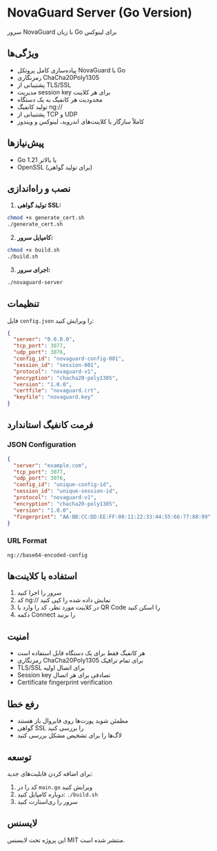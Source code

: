 # NovaGuard Server (Go Version)

سرور NovaGuard با زبان Go برای لینوکس

## ویژگی‌ها

- پیاده‌سازی کامل پروتکل NovaGuard با Go
- رمزنگاری ChaCha20Poly1305
- پشتیبانی از TLS/SSL
- مدیریت session key برای هر کلاینت
- محدودیت هر کانفیگ به یک دستگاه
- تولید کانفیگ ng://
- پشتیبانی از TCP و UDP
- کاملاً سازگار با کلاینت‌های اندروید، لینوکس و ویندوز

## پیش‌نیازها

- Go 1.21 یا بالاتر
- OpenSSL (برای تولید گواهی)

## نصب و راه‌اندازی

1. **تولید گواهی SSL:**
```bash
chmod +x generate_cert.sh
./generate_cert.sh
```

2. **کامپایل سرور:**
```bash
chmod +x build.sh
./build.sh
```

3. **اجرای سرور:**
```bash
./novaguard-server
```

## تنظیمات

فایل `config.json` را ویرایش کنید:

```json
{
  "server": "0.0.0.0",
  "tcp_port": 3077,
  "udp_port": 3076,
  "config_id": "novaguard-config-001",
  "session_id": "session-001",
  "protocol": "novaguard-v1",
  "encryption": "chacha20-poly1305",
  "version": "1.0.0",
  "certfile": "novaguard.crt",
  "keyfile": "novaguard.key"
}
```

## فرمت کانفیگ استاندارد

### JSON Configuration
```json
{
  "server": "example.com",
  "tcp_port": 3077,
  "udp_port": 3076,
  "config_id": "unique-config-id",
  "session_id": "unique-session-id",
  "protocol": "novaguard-v1",
  "encryption": "chacha20-poly1305",
  "version": "1.0.0",
  "fingerprint": "AA:BB:CC:DD:EE:FF:00:11:22:33:44:55:66:77:88:99"
}
```

### URL Format
```
ng://base64-encoded-config
```

## استفاده با کلاینت‌ها

1. سرور را اجرا کنید
2. کد ng:// نمایش داده شده را کپی کنید
3. در کلاینت مورد نظر، کد را وارد یا QR Code را اسکن کنید
4. دکمه Connect را بزنید

## امنیت

- هر کانفیگ فقط برای یک دستگاه قابل استفاده است
- رمزنگاری ChaCha20Poly1305 برای تمام ترافیک
- TLS/SSL برای اتصال اولیه
- Session key تصادفی برای هر اتصال
- Certificate fingerprint verification

## رفع خطا

- مطمئن شوید پورت‌ها روی فایروال باز هستند
- گواهی SSL را بررسی کنید
- لاگ‌ها را برای تشخیص مشکل بررسی کنید

## توسعه

برای اضافه کردن قابلیت‌های جدید:

1. کد را در `main.go` ویرایش کنید
2. دوباره کامپایل کنید: `./build.sh`
3. سرور را ری‌استارت کنید

## لایسنس

این پروژه تحت لایسنس MIT منتشر شده است. 